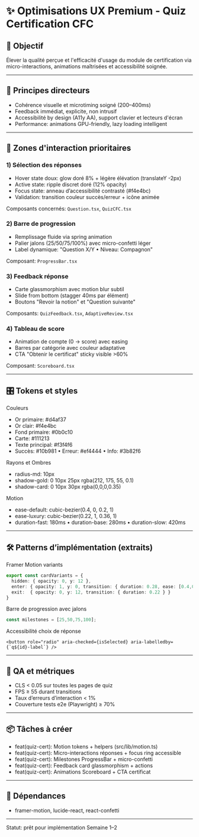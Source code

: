 # ✨ Optimisations UX Premium - Quiz Certification CFC

## 🎯 Objectif
Élever la qualité perçue et l'efficacité d'usage du module de certification via micro-interactions, animations maîtrisées et accessibilité soignée.

---

## 🔬 Principes directeurs
- Cohérence visuelle et microtiming soigné (200–400ms)
- Feedback immédiat, explicite, non intrusif
- Accessibilité by design (A11y AA), support clavier et lecteurs d'écran
- Performance: animations GPU-friendly, lazy loading intelligent

---

## 🧩 Zones d'interaction prioritaires

### 1) Sélection des réponses
- Hover state doux: glow doré 8% + légère élévation (translateY -2px)
- Active state: ripple discret doré (12% opacity)
- Focus state: anneau d’accessibilité contrasté (#f4e4bc)
- Validation: transition couleur succès/erreur + icône animée

Composants concernés: `Question.tsx`, `QuizCFC.tsx`

### 2) Barre de progression
- Remplissage fluide via spring animation
- Palier jalons (25/50/75/100%) avec micro-confetti léger
- Label dynamique: "Question X/Y • Niveau: Compagnon"

Composant: `ProgressBar.tsx`

### 3) Feedback réponse
- Carte glassmorphism avec motion blur subtil
- Slide from bottom (stagger 40ms par élément)
- Boutons "Revoir la notion" et "Question suivante"

Composants: `QuizFeedback.tsx`, `AdaptiveReview.tsx`

### 4) Tableau de score
- Animation de compte (0 → score) avec easing
- Barres par catégorie avec couleur adaptative
- CTA "Obtenir le certificat" sticky visible >60%

Composant: `Scoreboard.tsx`

---

## 🎛️ Tokens et styles

Couleurs
- Or primaire: #d4af37
- Or clair: #f4e4bc
- Fond primaire: #0b0c10
- Carte: #111213
- Texte principal: #f3f4f6
- Succès: #10b981 • Erreur: #ef4444 • Info: #3b82f6

Rayons et Ombres
- radius-md: 10px
- shadow-gold: 0 10px 25px rgba(212, 175, 55, 0.1)
- shadow-card: 0 10px 30px rgba(0,0,0,0.35)

Motion
- ease-default: cubic-bezier(0.4, 0, 0.2, 1)
- ease-luxury: cubic-bezier(0.22, 1, 0.36, 1)
- duration-fast: 180ms • duration-base: 280ms • duration-slow: 420ms

---

## 🛠️ Patterns d’implémentation (extraits)

Framer Motion variants
```ts
export const cardVariants = {
  hidden: { opacity: 0, y: 12 },
  enter: { opacity: 1, y: 0, transition: { duration: 0.28, ease: [0.4,0,0.2,1] } },
  exit:  { opacity: 0, y: 12, transition: { duration: 0.22 } }
}
```

Barre de progression avec jalons
```ts
const milestones = [25,50,75,100];
```

Accessibilité choix de réponse
```tsx
<button role="radio" aria-checked={isSelected} aria-labelledby={`q${id}-label`} />
```

---

## 🧪 QA et métriques
- CLS < 0.05 sur toutes les pages de quiz
- FPS ≥ 55 durant transitions
- Taux d’erreurs d’interaction < 1%
- Couverture tests e2e (Playwright) ≥ 70%

---

## 📦 Tâches à créer
- feat(quiz-cert): Motion tokens + helpers (src/lib/motion.ts)
- feat(quiz-cert): Micro-interactions réponses + focus ring accessible
- feat(quiz-cert): Milestones ProgressBar + micro-confetti
- feat(quiz-cert): Feedback card glassmorphism + actions
- feat(quiz-cert): Animations Scoreboard + CTA certificat

---

## 🔗 Dépendances
- framer-motion, lucide-react, react-confetti

---

Statut: prêt pour implémentation Semaine 1–2

